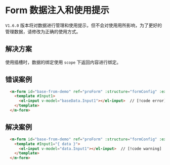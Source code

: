 # Form 数据注入和使用提示

`V1.6.0` 版本将对数据进行管理和使用提示，但不会对使用用所影响，为了更好的管理数据，请修改为正确的使用方式。

## 解决方案

使用插槽时，数据的绑定使用 `scope` 下返回内容进行绑定。

## 错误案例

```html
  <m-form id="base-from-demo" ref="proForm" :structure="formConfig" :ex-options="exOptions" :data="baseData">
    <template #Input1>
      <el-input v-model="baseData.Input1"></el-input>  // [!code error]
    </template>
  </m-form>
```

<demo src="./form-bind-data-error.vue"></demo>

## 解决案例

```html
  <m-form id="base-from-demo" ref="proForm" :structure="formConfig" :ex-options="exOptions" :data="baseData">
    <template #Input1="{ data }">
      <el-input v-model="data.Input1"></el-input>  // [!code warning]
    </template>
  </m-form>
```

<demo src="./form-bind-data.vue"></demo>
